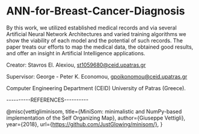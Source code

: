 # ANN-for-Breast-Cancer-Diagnosis

By this work, we utilized established medical records and via several Artificial Neural Network Architectures and varied training algorithms we show the viability of each model and the potential of such records. The paper treats our efforts to map the medical data, the obtained good results, and offer an insight in Artificial Intelligence applications.

Creator: Stavros El. Alexiou, st1059680@ceid.upatras.gr

Supervisor: George - Peter K. Economou, gpoikonomou@ceid.upatras.gr 

Computer Engineering Department (CEID) University of Patras (Greece).


----------REFERENCES----------

@misc{vettigliminisom,
  title={MiniSom: minimalistic and NumPy-based implementation of the Self Organizing Map},
  author={Giuseppe Vettigli},
  year={2018},
  url={https://github.com/JustGlowing/minisom/},
}
